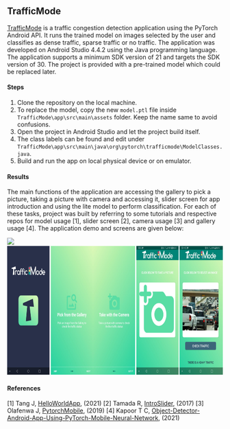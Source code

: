 ## TrafficMode

[TrafficMode](https://github.com/besteekmen/TrafficApp "app") is a traffic congestion detection application using the PyTorch Android API. It runs the trained model on images selected by the user and classifies as dense traffic, sparse traffic or no traffic. The application was developed on Android Studio 4.4.2 using the Java programming language. The application supports a minimum SDK version of 21 and targets the SDK version of 30. The project is provided with a pre-trained model which could be replaced later.

#### Steps

1. Clone the repository on the local machine.
2. To replace the model, copy the new `model.ptl` file inside `TrafficMode\app\src\main\assets` folder. Keep the name same to avoid confusions.
3. Open the project in Android Studio and let the project build itself.
4. The class labels can be found and edit under `TrafficMode\app\src\main\java\org\pytorch\trafficmode\ModelClasses.java`.
5. Build and run the app on local physical device or on emulator.

#### Results

The main functions of the application are accessing the gallery to pick a picture, taking a picture with camera and accessing it, slider screen for app introduction and using the lite model to perform classification. For each of these tasks, project was built by referring to some tutorials and respective repos for model usage [1], slider screen [2], camera usage [3] and gallery usage [4]. The application demo and screens are given below:

<p float="left">
  <img src="app/src/main/res/output/demo.gif" height="300">
  <img src="app/src/main/res/output/screens.png" height="300">
</p>

#### References
[1]	Tang J, [HelloWorldApp](https://github.com/pytorch/android-demo-app/tree/master/HelloWorldApp "app"), (2021)
[2]	Tamada R, [IntroSlider](https://www.androidhive.info/2016/05/android-build-intro-slider-app "app"), (2017)
[3]	Olafenwa J, [PytorchMobile](https://github.com/johnolafenwa/PytorchMobile "app"), (2019)
[4]	Kapoor T C, [Object-Detector-Android-App-Using-PyTorch-Mobile-Neural-Network](https://github.com/tusharck "app"), (2021)